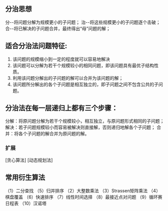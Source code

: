 
## 分治思想
分--将问题分解为规模更小的子问题；
治--将这些规模更小的子问题逐个击破；
合--将已解决的子问题合并，最终得出“母”问题的解；

## 适合分治法问题特征:
1) 该问题的规模缩小到一定的程度就可以容易地解决
2) 该问题可以分解为若干个规模较小的相同问题，即该问题具有最优子结构性质。
3) 利用该问题分解出的子问题的解可以合并为该问题的解；
4) 该问题所分解出的各个子问题是相互独立的，即子问题之间不包含公共的子问题。

## 分治法在每一层递归上都有三个步骤：
分解：将原问题分解为若干个规模较小，相互独立，与原问题形式相同的子问题；
解决：若子问题规模较小而容易被解决则直接解，否则递归地解各个子问题；
合并：将各个子问题的解合并为原问题的解。

### 扩展
[贪心算法]
[动态规划法]

## 常用衍生算法
（1）二分查找
（5）归并排序
（2）大整数乘法
（3）Strassen矩阵乘法
（4）棋盘覆盖
（6）快速排序
（7）线性时间选择
（8）最接近点对问题
（9）循环赛日程表
（10）汉诺塔
